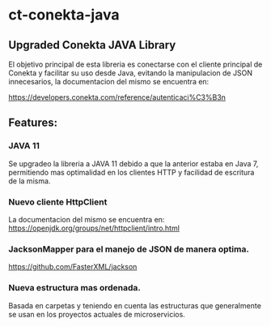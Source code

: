 # ct-conekta-java

## Upgraded Conekta JAVA Library

El objetivo principal de esta libreria es conectarse con el cliente principal de Conekta y facilitar su uso desde Java,
evitando la manipulacion de JSON innecesarios, la documentacion del mismo se encuentra en:

https://developers.conekta.com/reference/autenticaci%C3%B3n

## Features:

### JAVA 11

Se upgradeo la libreria a JAVA 11 debido a que la anterior estaba en Java 7, permitiendo mas optimalidad en los clientes
HTTP y facilidad de escritura de la misma.

### Nuevo cliente HttpClient

La documentacion del mismo se encuentra en:
https://openjdk.org/groups/net/httpclient/intro.html

### JacksonMapper para el manejo de JSON de manera optima.

https://github.com/FasterXML/jackson

### Nueva estructura mas ordenada.

Basada en carpetas y teniendo en cuenta las estructuras que generalmente se usan en los proyectos actuales de
microservicios.
